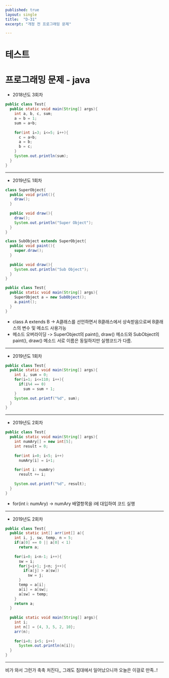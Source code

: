 ```yaml
---
published: true
layout: single
title:  "D-31"
excerpt: "개정 전 프로그래밍 문제"

---
```

# 테스트

# 프로그래밍 문제 - java

* 2018년도 3회차

```java
public class Test{
  public static void main(String[] args){
    int a, b, c, sum;
    a = b = 1;
    sum = a+b;
    
    for(int i=3; i<=5; i++){
      c = a+b;
      a = b;
      b = c;
    }
    System.out.println(sum);
  }
}
```

***

* 2019년도 1회차

```java
class SuperObject{
  public void print(){
    draw();
  }
  
  public void draw(){
    draw();
    System.out.println("Super Object");
  }
}

class SubObject extends SuperObject{
  public void paint(){
    super.draw();
  }
  
  public void draw(){
    System.out.println("Sub Object");
  }
}

public class Test{
  public static void main(String[] args){
    SuperObject a = new SubObject();
    a.paint();
  }
}
```

- class A extends B -> A클래스를 선언하면서 B클래스에서 상속받음으로써 B클래스의 변수 및 메소드 사용가능
- 메소드 오버라이딩 -> SuperObject의 paint(), draw() 메소드와 SubObject의 paint(), draw() 메소드 서로 이름은 동일하지만 실행코드가 다름.

***

* 2019년도 1회차

```java
public class Test{
  public static void main(String[] args){
    int i, sum = 0;
    for(i=1; i<=110; i++){
      if(i%4 == 0)
        sum = sum + 1;
    }
    System.out.printf("%d", sum);
  }
}
```

***

* 2019년도 2회차

```java
public class Test{
  public static void main(String[] args){
    int numAry[] = new int[5];
    int result = 0;
    
    for(int i=0; i<5; i++)
      numAry[i] = i+1;
      
    for(int i: numAry)
      result += i;
    
    System.out.printf("%d", result);
  }
}
```

- for(int i: numAry) -> numAry 배열항목을 i에 대입하여 코드 실행

***

* 2019년도 2회차

```java
public class Test{
  public static int[] arr(int[] a){
    int i, j, sw, temp, n = 5;
    if(a[0] == 0 || a[0] < 1)
      return a;
      
    for(i=0; i<n-1; i++){
      sw = i;
      for(j=i+1; j<n; j++){
        if(a[j] > a[sw])
          sw = j;
      }
      temp = a[i];
      a[i] = a[sw];
      a[sw] = temp;
    }
    return a;
  }
  
  public static void main(String[] args){
    int i;
    int n[] = {4, 3, 5, 2, 10};
    arr(n);
    
    for(i=0; i<5; i++)
      System.out.println(n[i]);
  }
}
```

***

비가 와서 그런가 축축 처진다,, 그래도 침대에서 일어났으니까 오늘은 이걸로 만족..! 
   
